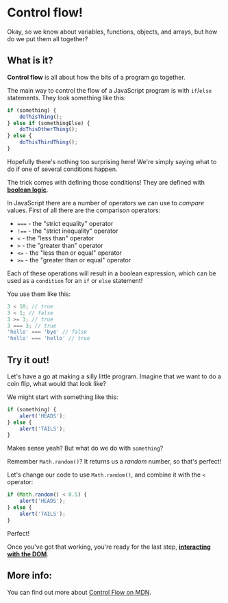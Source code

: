 # Control flow!

Okay, so we know about variables, functions, objects, and arrays, but how do we put them all together?

## What is it?

**Control flow** is all about how the bits of a program go together.

The main way to control the flow of a JavaScript program is with `if`/`else` statements. They look something like this:

```javascript
if (something) {
    doThisThing();
} else if (somethingElse) {
    doThisOtherThing();
} else {
    doThisThirdThing();
}
```

Hopefully there's nothing too surprising here! We're simply saying what to do if one of several conditions happen.

The trick comes with defining those conditions! They are defined with [**boolean logic**](https://developer.mozilla.org/en-US/docs/Web/JavaScript/Reference/Operators/Logical_Operators).

In JavaScript there are a number of operators we can use to *compare* values. First of all there are the comparison operators:

* `===` - the "strict equality" operator
* `!==` - the "strict inequality" operator
* `<` - the "less than" operator
* `>` - the "greater than" operator
* `<=` - the "less than or equal" operator
* `>=` - the "greater than or equal" operator

Each of these operations will result in a boolean expression, which can be used as a `condition` for an `if` or `else` statement!

You use them like this:

```javascript
3 < 10; // true
3 < 1; // false
3 >= 3; // true
3 === 3; // true
'hello' === 'bye' // false
'hello' === 'hello' // true
```

## Try it out!

Let's have a go at making a silly little program. Imagine that we want to do a coin flip, what would that look like?

We might start with something like this:

```javascript
if (something) {
    alert('HEADS');
} else {
    alert('TAILS');
}
```

Makes sense yeah? But what do we do with `something`?

Remember `Math.random()`? It returns us a *random* number, so that's perfect!

Let's change our code to use `Math.random()`, and combine it with the `<` operator:

```javascript
if (Math.random() < 0.5) {
    alert('HEADS');
} else {
    alert('TAILS');
}
```

Perfect!

Once you've got that working, you're ready for the last step, [**interacting with the DOM**](./11%20-%20Interacting%20with%20the%20DOM.md).

## More info:

You can find out more about [Control Flow on MDN](https://developer.mozilla.org/en-US/docs/Web/JavaScript/Guide/Control_flow_and_error_handling).
